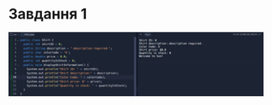 # Завдання 1
![](https://github.com/Ermolovq/starter-Ermolovq/blob/main/Solution/task1.png?raw=true)
